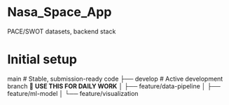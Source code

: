 # Nasa_Space_App
PACE/SWOT datasets, backend stack

# Initial setup
main                    # Stable, submission-ready code
├── develop             # Active development branch 📍 **USE THIS FOR DAILY WORK**
│   ├── feature/data-pipeline
│   ├── feature/ml-model
│   └── feature/visualization
